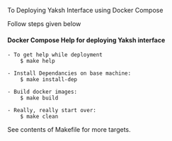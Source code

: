 To Deploying Yaksh Interface using Docker Compose

Follow steps given below


#### Docker Compose Help for deploying Yaksh interface

	- To get help while deployment
		$ make help

	- Install Dependancies on base machine:
		$ make install-dep

	- Build docker images:
		$ make build

	- Really, really start over:
		$ make clean

See contents of Makefile for more targets.
